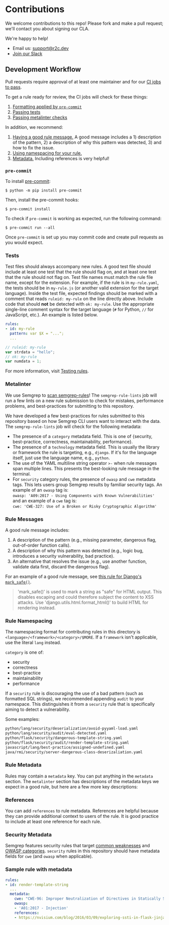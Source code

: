 # Contributions

We welcome contributions to this repo! Please fork and make a pull request; we'll contact you about signing our CLA.

We're happy to help!

- Email us: [support@r2c.dev](mailto:support@r2c.dev)
- [Join our Slack](https://r2c.dev/slack)

## Development Workflow

Pull requests require approval of at least one maintainer and for our [CI jobs to pass](https://github.com/returntocorp/semgrep-rules/actions).

To get a rule ready for review, the CI jobs will check for these things:
1. [Formatting applied by `pre-commit`](#pre-commit)
1. [Passing tests](#tests)
1. [Passing metalinter checks](#metalinter)

In addition, we recommend:
1. [Having a good rule message.](#rule-messages) A good message includes a 1) description of the pattern, 2) a description of why this pattern was detected, 3) and how to fix the issue.
1. [Using namespacing for your rule.](#rule-namespacing)
1. [Metadata.](#rule-metadata) Including references is very helpful!

### `pre-commit`

To install [pre-commit](https://pre-commit.com/):

```
$ python -m pip install pre-commit
```

Then, install the pre-commit hooks:

```
$ pre-commit install
```

To check if `pre-commit` is working as expected,
run the following command:

```
$ pre-commit run --all
```

Once `pre-commit` is set up you may commit code and create pull requests as you would expect.

### Tests

Test files should always accompany new rules. A good test file should include at least one test that the rule should flag on, and at least one test that the rule should not flag on. Test file names must match the rule file name, except for the extension. For example, if the rule is in `my-rule.yaml`, the tests should be in `my-rule.js` (or another valid extension for the target language). Inside the test file, expected findings should be marked with a comment that reads `ruleid: my-rule` on the line directly above. Include code that should **not** be detected with `ok: my-rule`. Use the appropriate single-line comment syntax for the target language (`#` for Python, `//` for JavaScript, etc.). An example is listed below.

```yaml
rules:
- id: my-rule
  pattern: var $X = "...";
  ...
```

```js
// ruleid: my-rule
var strdata = "hello";
// ok: my-rule
var numdata = 1;
```

For more information, visit [Testing rules](https://semgrep.dev/docs/writing-rules/testing-rules/).

### Metalinter

We use Semgrep to [scan semgrep-rules](https://r2c.dev/blog/2021/how-we-made-semgrep-rules-run-on-semgrep-rules/)! The `semgrep-rule-lints` job will run a few lints on a new rule submission to check for mistakes, performance problems, and best-practices for submitting to this repository.

We have developed a few best-practices for rules submitted to this repository based on how Semgrep CLI users want to interact with the data. The `semgrep-rule-lints` job will check for the following metadata:

- The presence of a `category` metadata field. This is one of {security, best-practice, correctness, maintainability, performance}.
- The presence of a `technology` metadata field. This is usually the library or framework the rule is targeting, e.g., `django`. If it's for the language itself, just use the language name, e.g., `python`.
- The use of the YAML multiline string operator `>-` when rule messages span multiple lines. This presents the best-looking rule message in the terminal.
- For `security` category rules, the presence of `owasp` and `cwe` metadata tags. This lets users group Semgrep results by familiar security tags. An example of an `owasp` tag is: <br>
`owasp: 'A09:2017 - Using Components with Known Vulnerabilities'` <br>
and an example of a `cwe` tag is: <br>
`cwe: 'CWE-327: Use of a Broken or Risky Cryptographic Algorithm'`

### Rule Messages

A good rule message includes:
1. A description of the pattern (e.g., missing parameter, dangerous flag, out-of-order function calls).
1. A description of why this pattern was detected (e.g., logic bug, introduces a security vulnerability, bad practice).
1. An alternative that resolves the issue (e.g., use another function, validate data first, discard the dangerous flag).

For an example of a good rule message, see [this rule for Django's `mark_safe()`](https://github.com/returntocorp/semgrep-rules/blob/develop/python/django/security/audit/avoid-mark-safe.yaml).

> 'mark_safe()' is used to mark a string as "safe" for HTML output. This disables escaping and could therefore subject the content to XSS attacks. Use 'django.utils.html.format_html()' to build HTML for rendering instead.

### Rule Namespacing

The namespacing format for contributing rules in this directory is `<language>/<framework>/<category>/$MORE`. If a `framework` isn't applicable, use the literal `lang` instead.

`category` is one of:
- security
- correctness
- best-practice
- maintainability
- performance

If a `security` rule is discouraging the use of a bad pattern (such as formatted SQL strings), we recommended appending `audit` to your namespace. This distinguishes it from a `security` rule that is specifically aiming to detect a vulnerability.

Some examples:

```txt
python/lang/security/deserialization/avoid-pyyaml-load.yaml
python/lang/security/audit/eval-detected.yaml
python/flask/security/dangerous-template-string.yaml
python/flask/security/audit/render-template-string.yaml
javascript/lang/best-practice/assigned-undefined.yaml
java/rmi/security/server-dangerous-class-deserizaliation.yaml
```

### Rule Metadata

Rules may contain a `metadata` key. You can put anything in the `metadata` section. The `metalinter` section has descriptions of the metadata keys we expect in a good rule, but here are a few more key descriptions:

### References

You can add `references` to rule metadata. References are helpful because they can provide additional context to users of the rule. It is good practice to include at least one reference for each rule.

### Security Metadata

Semgrep features security rules that target [common weaknesses](https://cwe.mitre.org/) and [OWASP categories](https://owasp.org/www-project-top-ten/). `security` rules in this repository should have metadata fields for `cwe` (and `owasp` when applicable).

### Sample rule with metadata

```yaml
rules:
- id: render-template-string
  ...
  metadata:
    cwe: "CWE-96: Improper Neutralization of Directives in Statically Saved Code ('Static Code Injection')"
    owasp:
    - 'A01:2017 - Injection'
    references:
    - https://nvisium.com/blog/2016/03/09/exploring-ssti-in-flask-jinja2.html
```
